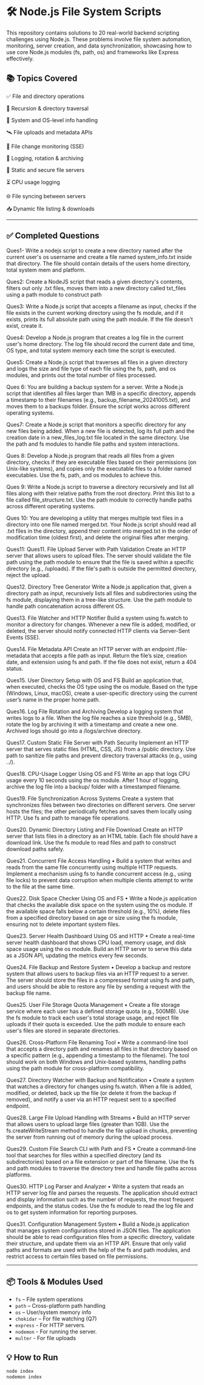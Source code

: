 # 🛠 Node.js File System Scripts 

This repository contains solutions to 20 real-world backend scripting challenges using Node.js. These problems involve file system automation, monitoring, server creation, and data synchronization, showcasing how to use core Node.js modules (fs, path, os) and frameworks like Express effectively.

## 📚 Topics Covered
✅ File and directory operations

🔁 Recursion & directory traversal

🧠 System and OS-level info handling

🛰 File uploads and metadata APIs

📡 File change monitoring (SSE)

🧾 Logging, rotation & archiving

📂 Static and secure file servers

⏳ CPU usage logging

🌐 File syncing between servers

📥 Dynamic file listing & downloads



---

## ✅ Completed Questions

Ques1- Write a nodejs script to create a new directory named after the current user's os username and 
create a file named system_info.txt inside that directory. The file should contain details
of the users home directory, total system mem and platform.

Ques2: Create a NodeJS script that reads a given directory's contents, filters out only .txt files, moves 
them into a new directory called txt_files using a path module to construct path


Ques3: Write a Node.js script that accepts a filename as input, checks if the file exists in the current 
working directory using the fs module, and if it exists, prints its full absolute path using the path module. 
If the file doesn't exist, create it.

Ques4: Develop a Node.js program that creates a log file in the current user's home directory. 
The log file should record the current date and time, OS type, and total system memory 
each time the script is executed.

Ques5: Create a Node.js script that traverses all files in a given directory and logs the size 
and file type of each file using the fs, path, and os modules, and prints out 
the total number of files processed.


Ques 6: You are building a backup system for a server. Write a Node.js script that identifies all files larger 
than 1MB in a specific directory, appends a timestamp to their filenames (e.g., backup_filename_20241005.txt), 
and moves them to a backups folder. Ensure the script works across different operating systems.

Ques7: Create a Node.js script that monitors a specific directory for any new files being added. 
When a new file is detected, log its full path and the creation date in a new_files_log.txt file 
located in the same directory. Use the path and fs modules to handle file paths and system interactions.

Ques 8: Develop a Node.js program that reads all files from a given directory, 
 checks if they are executable files based on their permissions (on Unix-like systems), 
and copies only the executable files to a folder named executables. Use the fs, path, and os modules to achieve this.

Ques 9: Write a Node.js script to traverse a directory recursively and list all files along with their relative paths from the root directory. 
Print this list to a file called file_structure.txt. Use the path module to correctly handle paths across different operating systems.

Ques 10:
 You are developing a utility that merges multiple text files in a directory into one file named merged.txt. 
 Your Node.js script should read all .txt files in the directory, append their content into merged.txt in the order of modification time 
 (oldest first), and delete the original files after merging.

Ques11:
Ques11. File Upload Server with Path Validation
Create an HTTP server that allows users to upload files.
The server should validate the file path using the path module to ensure that the file is saved within a specific directory (e.g., /uploads).
If the file's path is outside the permitted directory, reject the upload.

Ques12. Directory Tree Generator
Write a Node.js application that, given a directory path as input, recursively lists all files and subdirectories using the fs module,
displaying them in a tree-like structure.
Use the path module to handle path concatenation across different OS.

Ques13. File Watcher and HTTP Notifier
Build a system using fs.watch to monitor a directory for changes.
Whenever a new file is added, modified, or deleted, the server should notify connected HTTP clients via Server-Sent Events (SSE).

Ques14. File Metadata API
Create an HTTP server with an endpoint /file-metadata that accepts a file path as input.
Return the file’s size, creation date, and extension using fs and path.
If the file does not exist, return a 404 status.

Ques15. User Directory Setup with OS and FS
Build an application that, when executed, checks the OS type using the os module.
Based on the type (Windows, Linux, macOS), create a user-specific directory using the current user’s name in the proper home path.

Ques16. Log File Rotation and Archiving
Develop a logging system that writes logs to a file.
When the log file reaches a size threshold (e.g., 5MB), rotate the log by archiving it with a timestamp and create a new one.
Archived logs should go into a /logs/archive directory.

Ques17. Custom Static File Server with Path Security
Implement an HTTP server that serves static files (HTML, CSS, JS) from a /public directory.
Use path to sanitize file paths and prevent directory traversal attacks (e.g., using ../).

Ques18. CPU-Usage Logger Using OS and FS
Write an app that logs CPU usage every 10 seconds using the os module.
After 1 hour of logging, archive the log file into a backup/ folder with a timestamped filename.

Ques19. File Synchronization Across Systems
Create a system that synchronizes files between two directories on different servers.
One server hosts the files; the other periodically fetches and saves them locally using HTTP.
Use fs and path to manage file operations.

Ques20. Dynamic Directory Listing and File Download
Create an HTTP server that lists files in a directory as an HTML table.
Each file should have a download link.
Use the fs module to read files and path to construct download paths safely.

Ques21. Concurrent File Access Handling
• Build a system that writes and reads from the same file concurrently using multiple HTTP requests. 
Implement a mechanism using fs to handle concurrent access (e.g., using file locks) to prevent data 
corruption when multiple clients attempt to write to the file at the same time.

Ques22. Disk Space Checker Using OS and FS
• Write a Node.js application that checks the available disk space on the system using the os module. 
If the available space falls below a certain threshold (e.g., 10%), delete files from a specified directory 
based on age or size using the fs module, ensuring not to delete important system files.

Ques23. Server Health Dashboard Using OS and HTTP
• Create a real-time server health dashboard that shows CPU load, memory usage, and disk space usage using the os module. 
Build an HTTP server to serve this data as a JSON API, updating the metrics every few seconds.

Ques24. File Backup and Restore System
• Develop a backup and restore system that allows users to backup files via an HTTP request to a server. 
The server should store the files in a compressed format using fs and path, and users should be able to restore any 
file by sending a request with the backup file name.

Ques25. User File Storage Quota Management
• Create a file storage service where each user has a defined storage quota (e.g., 500MB). Use the fs module to 
track each user's total storage usage, and reject file uploads if their quota is exceeded. Use the path module to ensure each user's 
files are stored in separate directories.

Ques26. Cross-Platform File Renaming Tool
• Write a command-line tool that accepts a directory path and renames all files in that directory based on a specific pattern 
(e.g., appending a timestamp to the filename). The tool should work on both Windows and Unix-based systems, handling paths using 
the path module for cross-platform compatibility.

Ques27. Directory Watcher with Backup and Notification
• Create a system that watches a directory for changes using fs.watch. When a file is added, modified, or 
deleted, back up the file (or delete it from the backup if removed), and notify a user via an HTTP request sent to a specified endpoint.

Ques28. Large File Upload Handling with Streams
• Build an HTTP server that allows users to upload large files (greater than 1GB). Use the fs.createWriteStream method to handle the file upload in chunks, 
preventing the server from running out of memory during the upload process.

Ques29. Custom File Search CLI with Path and FS
• Create a command-line tool that searches for files within a specified directory (and its subdirectories) 
based on a file extension or part of the filename. Use the fs and path modules to traverse the directory tree and handle file paths across platforms.

Ques30. HTTP Log Parser and Analyzer
• Write a system that reads an HTTP server log file and parses the requests. 
The application should extract and display information such as the number of requests, the most frequent endpoints, 
and the status codes. Use the fs module to read the log file and os to get system information for reporting purposes.

Ques31. Configuration Management System
• Build a Node.js application that manages system configurations stored in JSON files. 
The application should be able to read configuration files from a specific directory, validate their structure, 
and update them via an HTTP API. Ensure that only valid paths and formats are used with the help of the fs and path modules, 
and restrict access to certain files based on file permissions.


---

## 📦 Tools & Modules Used
- `fs` – File system operations
- `path` – Cross-platform path handling
- `os` – User/system memory info
- `chokidar` – For file watching (Q7)
- `express` - For HTTP servers.
- `nodemon` - For running the server.
- `multer` - For file uploads

## 💡 How to Run
```bash
node index
nodemon index

